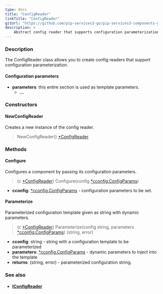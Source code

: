 ```yaml
---
type: docs
title: "ConfigReader"
linkTitle: "ConfigReader"
gitUrl: "https://github.com/pip-services3-go/pip-services3-components-go"
description: >
    Abstract config reader that supports configuration parameterization.
---
```



### Description

The ConfigReader class allows you to create config readers that support configuration parameterization.

#### Configuration parameters
- **parameters**: this entire section is used as template parameters.
    - **...**

### Constructors

#### NewConfigReader
Creates a new instance of the config reader.

> NewConfigReader() [*ConfigReader]()


### Methods

#### Configure
Configures a component by passing its configuration parameters.

> (c [*ConfigReader]()) Configure(config [*cconfig.ConfigParams](../../../commons/config/config_params))

- **cconfig**: [*cconfig.ConfigParams](../../../commons/config/config_params) - configuration parameters to be set.


#### Parameterize
Parameterized configuration template given as string with dynamic parameters.

> (c [*ConfigReader]()) Parameterize(config string, parameters [*cconfig.ConfigParams](../../../commons/config/config_params)) (string, error)

- **cconfig**: string - string with a configuration template to be parameterized
- **parameters**: [*cconfig.ConfigParams](../../../commons/config/config_params) - dynamic parameters to inject into the template
- **returns**: (string, error) - parameterized configuration string.


### See also
- #### [IConfigReader](../iconfigReader)
